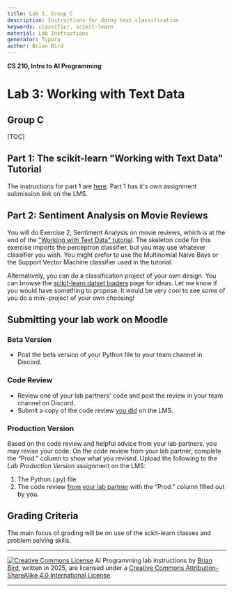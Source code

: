 ```yaml
---
title: Lab 3, Group C
description: Instructions for doing text classification
keywords: classifier, scikit-learn
material: Lab Instructions
generator: Typora
author: Brian Bird
---
```


**CS 210, Intro to AI Programming**

<h1>Lab 3: Working with Text Data</h1>

<h2>Group C</h2>

[TOC]

## Part 1: The scikit-learn "Working with Text Data" Tutorial

The instructions for part 1 are [here](../CS210_Lab03_Part1_Instructions.html).
Part 1 has it's own assignment submission link on the LMS.



## Part 2: Sentiment Analysis on Movie Reviews

You will do Exercise 2, Sentiment Analysis on movie reviews, which is at the end of the ["Working with Text Data" tutorial](../../../Tutorials/scikit-learn-1.7/WorkingWithTextData.html). The skeleton code for this exercise imports the perceptron classifier, but you may use whatever classifier you wish. You might prefer to use the Multinomial Naive Bays or the Support Vector Machine classifier used in the tutorial.

Alternatively, you can do a classification project of your own design.  You can browse the [scikit-learn datset loaders](https://scikit-learn.org/stable/datasets.html) page for ideas. Let me know if you would have something to propose. It would be very cool to see some of you do a mini-project of your own choosing!



## Submitting your lab work on Moodle

### Beta Version

- Post the beta version of your Python file to your team channel in Discord.

### Code Review

- Review one of your lab partners' code and post the review in your team channel on Discord.
- Submit a copy of the code review <u>you did</u> on the LMS.

### Production Version

 Based on the code review and helpful advice from your lab partners, you may revise your code. On the code review from your lab partner, complete the “Prod.” column to show what you revised. Upload the following to the *Lab Production Version* assignment on the LMS:

1. The Python (.py) file
3. The code review <u>from your lab partner</u> with the “Prod.” column filled out by you.



## Grading Criteria

The main focus of grading will be on use of the sckit-learn classes and problem solving skills.



------

[![Creative Commons License](https://i.creativecommons.org/l/by-sa/4.0/88x31.png)](http://creativecommons.org/licenses/by-sa/4.0/) AI Programming lab instructions by [Brian Bird](https://profbird.dev), written in <time>2025</time>, are licensed under a [Creative Commons Attribution-ShareAlike 4.0 International License](http://creativecommons.org/licenses/by-sa/4.0/). 

------------

